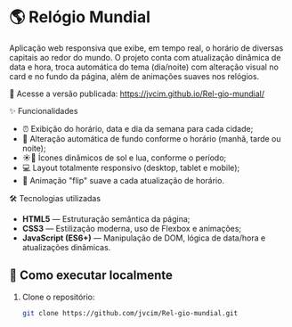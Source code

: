# 🌎 Relógio Mundial

Aplicação web responsiva que exibe, em tempo real, o horário de diversas capitais ao redor do mundo. O projeto conta com atualização dinâmica de data e hora, troca automática do tema (dia/noite) com alteração visual no card e no fundo da página, além de animações suaves nos relógios.

🔗 Acesse a versão publicada: https://jvcim.github.io/Rel-gio-mundial/

✨ Funcionalidades

- ⏰ Exibição do horário, data e dia da semana para cada cidade;
- 🎨 Alteração automática de fundo conforme o horário (manhã, tarde ou noite);
- ☀️🌙 Ícones dinâmicos de sol e lua, conforme o período;
- 💻 Layout totalmente responsivo (desktop, tablet e mobile);
- 🔄 Animação "flip" suave a cada atualização de horário.

🛠️ Tecnologias utilizadas

- **HTML5** — Estruturação semântica da página;
- **CSS3** — Estilização moderna, uso de Flexbox e animações;
- **JavaScript (ES6+)** — Manipulação de DOM, lógica de data/hora e atualizações dinâmicas.

## 🚀 Como executar localmente

1. Clone o repositório:
   ```bash
   git clone https://github.com/jvcim/Rel-gio-mundial.git
